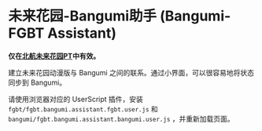 未来花园-Bangumi助手 (Bangumi-FGBT Assistant)
======================

**仅在[北航未来花园PT](http://buaabt.cn)中有效。**

建立未来花园动漫版与 Bangumi 之间的联系。通过小界面，可以很容易地将状态同步到 Bangumi。

请使用浏览器对应的 UserScript 插件，安装 `fgbt/fgbt.bangumi.assistant.fgbt.user.js` 和 `bangumi/fgbt.bangumi.assistant.bangumi.user.js` ，并重新加载页面。
